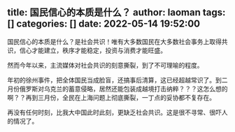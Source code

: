 title: 国民信心的本质是什么？
author: laoman
tags: []
categories: []
date: 2022-05-14 19:52:00
---
国民信心的本质是什么？是社会共识！唯有大多数国民在大多数社会事务上取得共识，信心才能建立，秩序才能稳定，投资与消费才能旺盛。
<!-- more-->

然而今年以来，主流媒体对社会共识的刻意撕裂，到了不可理喻的程度。

年初的徐州事件，把全体国民当成脸盲，还搞事后清算，这已经超越常识了。到二月份俄罗斯对乌克兰的蓄意侵略，居然还能包装成越境打击纳粹？？？这怎么想的啊？？再到三月份，全民在上海问题上彻底撕裂，一丁点的妥协都不复存在。

再没有任何时刻，比我大中国此时此刻，更缺乏社会共识。这是很不寻常、很吓人的情况了。